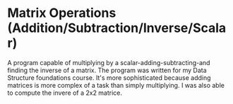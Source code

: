 # Matrix Operations (Addition/Subtraction/Inverse/Scalar)
A program capable of multiplying by a scalar-adding-subtracting-and finding the inverse of a matrix. The program was written for my Data Structure foundations course. It's more sophisticated because adding matrices is more complex of a task than simply multiplying. I was also able to compute the invere of a 2x2 matrice.
